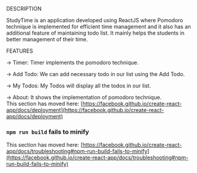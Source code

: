 DESCRIPTION

StudyTime is an application developed using ReactJS where Pomodoro technique is implemented for efficient time management and it also has an additional feature of maintaining todo list. It mainly helps the students in better management of their time.

FEATURES​

→ Timer:  Timer implements the pomodoro technique.​

→ Add Todo:  We can add necessary todo in our list using the Add Todo.​​

→ My Todos:  My Todos will display all the todos in our list. ​

→ About:  It shows the implementation of pomodoro technique.  
This section has moved here: [https://facebook.github.io/create-react-app/docs/deployment](https://facebook.github.io/create-react-app/docs/deployment)

### `npm run build` fails to minify

This section has moved here: [https://facebook.github.io/create-react-app/docs/troubleshooting#npm-run-build-fails-to-minify](https://facebook.github.io/create-react-app/docs/troubleshooting#npm-run-build-fails-to-minify)
